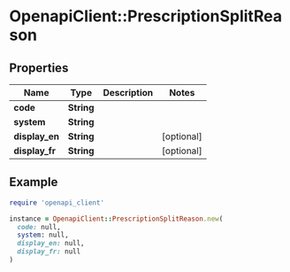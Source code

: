 # OpenapiClient::PrescriptionSplitReason

## Properties

| Name | Type | Description | Notes |
| ---- | ---- | ----------- | ----- |
| **code** | **String** |  |  |
| **system** | **String** |  |  |
| **display_en** | **String** |  | [optional] |
| **display_fr** | **String** |  | [optional] |

## Example

```ruby
require 'openapi_client'

instance = OpenapiClient::PrescriptionSplitReason.new(
  code: null,
  system: null,
  display_en: null,
  display_fr: null
)
```

